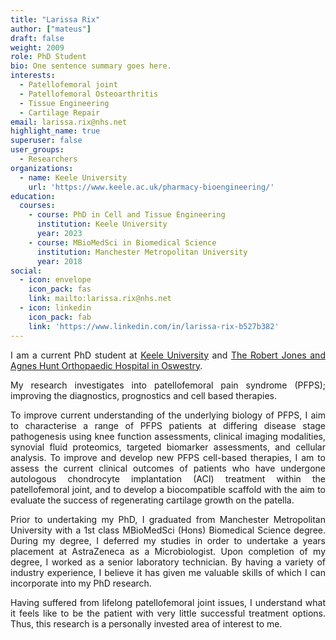 ```yaml
---
title: "Larissa Rix"
author: ["mateus"]
draft: false
weight: 2009
role: PhD Student
bio: One sentence summary goes here.
interests:
  - Patellofemoral joint
  - Patellofemoral Osteoarthritis
  - Tissue Engineering
  - Cartilage Repair
email: larissa.rix@nhs.net
highlight_name: true
superuser: false
user_groups:
  - Researchers
organizations:
  - name: Keele University
    url: 'https://www.keele.ac.uk/pharmacy-bioengineering/'
education:
  courses:
    - course: PhD in Cell and Tissue Engineering
      institution: Keele University
      year: 2023
    - course: MBioMedSci in Biomedical Science
      institution: Manchester Metropolitan University
      year: 2018
social:
  - icon: envelope
    icon_pack: fas
    link: mailto:larissa.rix@nhs.net
  - icon: linkedin
    icon_pack: fab
    link: 'https://www.linkedin.com/in/larissa-rix-b527b382'
---
```

<style>
body {
text-align: justify}
</style>

I am a current PhD student at [Keele University](https://www.keele.ac.uk/) and [The Robert Jones and Agnes Hunt Orthopaedic Hospital in Oswestry](https://www.rjah.nhs.uk/).

My research investigates into patellofemoral pain syndrome (PFPS); improving the diagnostics, prognostics and cell based therapies.

To improve current understanding of the underlying biology of PFPS, I aim to characterise a range of PFPS patients at differing disease stage pathogenesis using knee function assessments, clinical imaging modalities, synovial fluid proteomics, targeted biomarker assessments, and cellular analysis.
To improve and develop new PFPS cell-based therapies, I am to assess the current clinical outcomes of patients who have undergone autologous chondrocyte implantation (ACI) treatment within the patellofemoral joint, and to develop a biocompatible scaffold with the aim to evaluate the success of regenerating cartilage growth on the patella.

Prior to undertaking my PhD, I graduated from Manchester Metropolitan University with a 1st class MBioMedSci (Hons) Biomedical Science degree.
During my degree, I deferred my studies in order to undertake a years placement at AstraZeneca as a Microbiologist.
Upon completion of my degree, I worked as a senior laboratory technician.
By having a variety of industry experience, I believe it has given me valuable skills of which I can incorporate into my PhD research.

Having suffered from lifelong patellofemoral joint issues, I understand what it feels like to be the patient with very little successful treatment options. Thus, this research is a personally invested area of interest to me.
